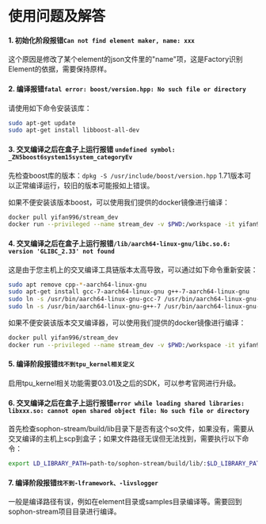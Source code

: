 # 使用问题及解答

#### 1. 初始化阶段报错`Can not find element maker, name: xxx`

这个原因是修改了某个element的json文件里的"name"项，这是Factory识别Element的依据，需要保持原样。


#### 2. 编译报错`fatal error: boost/version.hpp: No such file or directory`
请使用如下命令安装该库：
```bash
sudo apt-get update 
sudo apt-get install libboost-all-dev
```

#### 3. 交叉编译之后在盒子上运行报错 `undefined symbol: _ZN5boost6system15system_categoryEv`

先检查boost库的版本：`dpkg -S /usr/include/boost/version.hpp` 1.71版本可以正常编译运行，较旧的版本可能报如上错误。

如果不便安装该版本boost，可以使用我们提供的docker镜像进行编译：

```bash
docker pull yifan996/stream_dev
docker run --privileged --name stream_dev -v $PWD:/workspace -it yifan996/stream_dev
```

#### 4. 交叉编译之后在盒子上运行报错`/lib/aarch64-linux-gnu/libc.so.6: version 'GLIBC_2.33' not found` 
这是由于您主机上的交叉编译工具链版本太高导致，可以通过如下命令重新安装：
```bash
sudo apt remove cpp-*-aarch64-linux-gnu
sudo apt-get install gcc-7-aarch64-linux-gnu g++-7-aarch64-linux-gnu
sudo ln -s /usr/bin/aarch64-linux-gnu-gcc-7 /usr/bin/aarch64-linux-gnu-gcc
sudo ln -s /usr/bin/aarch64-linux-gnu-g++-7 /usr/bin/aarch64-linux-gnu-g++
```

如果不便安装该版本交叉编译器，可以使用我们提供的docker镜像进行编译：

```bash
docker pull yifan996/stream_dev
docker run --privileged --name stream_dev -v $PWD:/workspace -it yifan996/stream_dev
```

#### 5. 编译阶段报错`找不到tpu_kernel相关定义`

启用tpu_kernel相关功能需要03.01及之后的SDK，可以参考官网进行升级。

#### 6. 交叉编译之后在盒子上运行报错`error while loading shared libraries: libxxx.so: cannot open shared object file: No such file or directory`

首先检查sophon-stream/build/lib目录下是否有这个so文件，如果没有，需要从交叉编译的主机上scp到盒子；如果文件路径无误但无法找到，需要执行以下命令：

```bash
export LD_LIBRARY_PATH=path-to/sophon-stream/build/lib/:$LD_LIBRARY_PATH
```

#### 7. 编译阶段报错`找不到-lframework、-livslogger`

一般是编译路径有误，例如在element目录或samples目录编译等。需要回到sophon-stream项目目录进行编译。